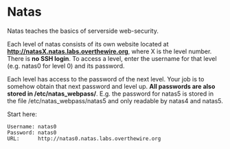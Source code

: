 
# Natas

Natas teaches the basics of serverside web-security.

Each level of natas consists of its own website located at **http://natasX.natas.labs.overthewire.org**, where X is the level number. There is **no SSH login**. To access a level, enter the username for that level (e.g. natas0 for level 0) and its password.

Each level has access to the password of the next level. Your job is to somehow obtain that next password and level up. **All passwords are also stored in /etc/natas_webpass/**. E.g. the password for natas5 is stored in the file /etc/natas_webpass/natas5 and only readable by natas4 and natas5.

Start here:

```
Username: natas0
Password: natas0
URL:      http://natas0.natas.labs.overthewire.org
```

